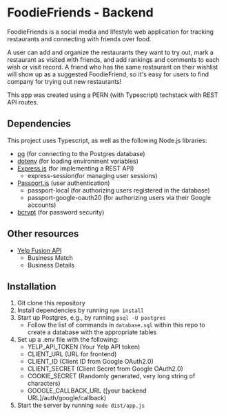 # FoodieFriends - Backend

FoodieFriends is a social media and lifestyle web application for tracking restaurants and connecting with friends over food. 

A user can add and organize the restaurants they want to try out, mark a restaurant as visited with friends, and add rankings and comments to each wish or visit record. A friend who has the same restaurant on their wishlist will show up as a suggested FoodieFriend, so it's easy for users to find company for trying out new restaurants!

This app was created using a PERN (with Typescript) techstack with REST API routes.

## Dependencies
This project uses Typescript, as well as the following Node.js libraries:
* [pg](https://www.npmjs.com/package/pg) (for connecting to the Postgres database)
* [dotenv](https://www.npmjs.com/package/dotenv) (for loading environment variables)
* [Express.js](https://expressjs.com/) (for implementing a REST API)
  * express-session(for managing user sessions) 
* [Passport.js](https://www.passportjs.org/) (user authentication)
  * passport-local (for authorizing users registered in the database)
  * passport-google-oauth20 (for authorizing users via their Google accounts)
* [bcrypt](https://www.npmjs.com/package/bcrypt) (for password security)

## Other resources
* [Yelp Fusion API](https://docs.developer.yelp.com/docs/fusion-intro)
  * Business Match
  * Business Details


## Installation
1. Git clone this repository
2. Install dependencies by running `npm install`
3. Start up Postgres, e.g., by running `psql -U postgres`
    * Follow the list of commands in `database.sql` within this repo to create a database with the appropriate tables
4. Set up a .env file with the following:
    * YELP_API_TOKEN (Your Yelp API token)
    * CLIENT_URL (URL for frontend)
    * CLIENT_ID (Client ID from Google OAuth2.0)
    * CLIENT_SECRET (Client Secret from Google OAuth2.0)
    * COOKIE_SECRET (Randomly generated, very long string of characters)
    * GOOGLE_CALLBACK_URL ([your backend URL]/auth/google/callback)
6. Start the server by running `node dist/app.js`



